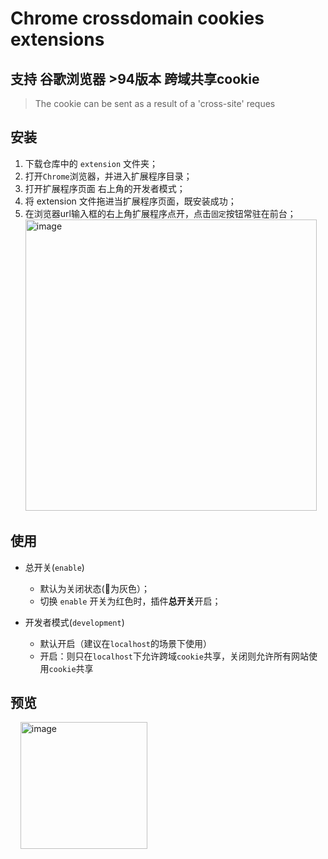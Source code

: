# Chrome crossdomain cookies extensions
## 支持 谷歌浏览器 >94版本 跨域共享cookie
> The cookie can be sent as a result of a 'cross-site' reques

## 安装
1. 下载仓库中的 ``extension`` 文件夹；
2. 打开``Chrome``浏览器，并进入扩展程序目录；
3. 打开扩展程序页面 右上角的开发者模式；
4. 将 extension 文件拖进当扩展程序页面，既安装成功；
5. 在浏览器url输入框的右上角扩展程序点开，点击``固定``按钮常驻在前台；
&nbsp;&nbsp;<img width="466" alt="image" src="https://user-images.githubusercontent.com/111993029/193187984-9d9a3b73-8513-410d-9c84-811944e647d5.png">

## 使用
- 总开关(``enable``)
  - 默认为关闭状态(🍪为灰色）；
  - 切换 ``enable`` 开关为红色时，插件<b>总开关</b>开启；
  
- 开发者模式(``development``)
  - 默认开启（建议在``localhost``的场景下使用）
  - 开启：则只在``localhost``下允许跨域``cookie``共享，关闭则允许所有网站使用``cookie``共享
  
## 预览
  
&nbsp;&nbsp;&nbsp;&nbsp;<img width="203" alt="image" src="https://user-images.githubusercontent.com/111993029/193189127-5f79aa75-d95f-4a73-abfe-f8e766a3dfed.png">
